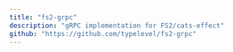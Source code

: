 ```yaml
---
title: "fs2-grpc"
description: "gRPC implementation for FS2/cats-effect"
github: "https://github.com/typelevel/fs2-grpc"
---
```

